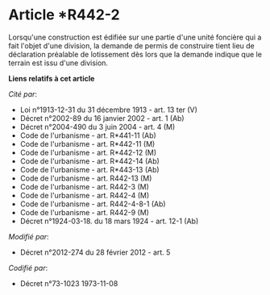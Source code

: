 # Article *R442-2

Lorsqu'une construction est édifiée sur une partie d'une unité foncière qui a fait l'objet d'une division, la demande de
permis de construire tient lieu de déclaration préalable de lotissement dès lors que la demande indique que le terrain est
issu d'une division.

**Liens relatifs à cet article**

_Cité par_:

  - Loi n°1913-12-31 du 31 décembre 1913 - art. 13 ter (V)
  - Décret n°2002-89 du 16 janvier 2002 - art. 1 (Ab)
  - Décret n°2004-490 du 3 juin 2004 - art. 4 (M)
  - Code de l'urbanisme - art. R*441-11 (Ab)
  - Code de l'urbanisme - art. R*442-11 (M)
  - Code de l'urbanisme - art. R*442-12 (M)
  - Code de l'urbanisme - art. R*442-14 (Ab)
  - Code de l'urbanisme - art. R*443-13 (Ab)
  - Code de l'urbanisme - art. R442-13 (M)
  - Code de l'urbanisme - art. R442-3 (M)
  - Code de l'urbanisme - art. R442-4 (M)
  - Code de l'urbanisme - art. R442-4-8-1 (Ab)
  - Code de l'urbanisme - art. R442-9 (M)
  - Décret n°1924-03-18. du 18 mars 1924 - art. 12-1 (Ab)

_Modifié par_:

  - Décret n°2012-274 du 28 février 2012 - art. 5

_Codifié par_:

  - Décret n°73-1023 1973-11-08
